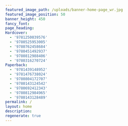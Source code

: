 ```yaml
---
featured_image_path: /uploads/banner-home-page_wr.jpg
featured_image_position: 50
banner_height: 450
fancy_font:
page_heading:
Hardcover:
  - '9781250039576'
  - '9780525953005'
  - '9780762458684'
  - '9780451492937'
  - '9780812988406'
  - '9780316270724'
Paperback:
  - '9781439148952'
  - '9781476738024'
  - '9780804172707'
  - '9780143124542'
  - '9780692412343'
  - '9780812984965'
  - '9780143128489'
permalink: /
layout: home
description:
regenerate: true
---
```



